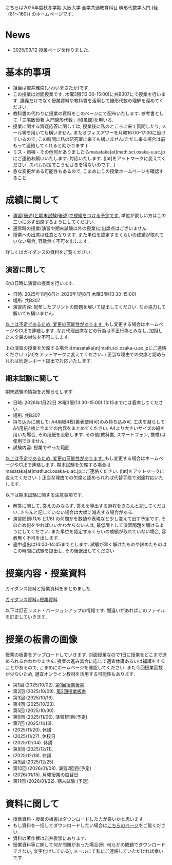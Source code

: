 

 こちらは2025年度秋冬学期 大阪大学 全学共通教育科目 線形代数学入門 (経（81〜160）) のホームページです.
 
# News

- 2025/09/12 授業ページを作りました.

<!--
- 2024/1/28 試験の解答をあげました.
- 2024/1/14 演習2回目の解答をあげました. 
- 2024/11/19 演習1回目の解答をあげました. 
- 2024/10/22 資料の一部を訂正いたしました. 
- 2024/09/04 授業ページを作りました.
-->

# 基本的事項

- 担当は岩井雅崇(いわいまさたか)です.
- この授業は対面授業です. 木曜3限(13:30-15:00)に共B307にて授業を行います. 講義だけでなく授業資料や教科書を活用して線形代数の理解を深めてください.
- 教科書の代わりに授業の資料をこのページにて配布いたします. 参考書として「三宅敏恒著 入門線形代数」(培風館)を⽤いる.
- 授業に関する質疑応答に関しては, 授業後に私のところに来て質問したり, メール等を用いても構いません. またオフィスアワーを月曜16:00-17:00に設けているので, この時間に私の研究室に来ても構いません(ただし来る場合は前もって連絡してくれると助かります.)
- ミス・誤植・その他何かありましたらmasataka[at]math.sci.osaka-u.ac.jpにご連絡お願いいたします. 対応いたします. ([at]をアットマークに変えてください. スパム対策でこうせざるを得ないのです...)
- 急な変更がある可能性もあるので, こまめにこの授業ホームページを確認すること.


# 成績に関して

- <u>演習(後述)と期末試験(後述)で成績をつける予定です.</u> 単位が欲しい方はこの二つに必ず出席するようにしてください. 
- 通常時の授業(演習や期末試験以外の授業)に出席点はございません.
- 授業への出席は任意となります. また単位を認定するくらいの成績が取れていない場合, 容赦無く不可を出します. 

詳しくはガイダンスの資料をご覧ください.

## 演習に関して

次の日時に演習の授業を行います. 
- 日時: 2025年11月6日と 2026年1月8日 木曜3限(13:30-15:00)
- 場所: 共B307
- 演習内容: 配布したプリントの問題を解いて提出してください. なお協力して解いても構いません. 

<u>以上は予定であるため, 変更の可能性があります. </u> もし変更する場合はホームページやCLEで連絡します. 
なお代理出席などの行為は不正行為とみなし, 加担した人全員の単位を不可にします.

上の演習の授業を欠席する場合はmasataka[at]math.sci.osaka-u.ac.jpにご連絡ください. ([at]をアットマークに変えてください. ) 正当な理由での欠席と認められれば別途レポート提出で対応いたします.  

<!--
### 演習1回目(2024/11/19)の問題と解答
- [演習問題1](https://masataka123.github.io/2024_winter_linear_algebra/material/0_演習問題線形代数_1_20241119.pdf)
- [演習問題1の解答と講評](https://masataka123.github.io/2024_winter_linear_algebra/material/0_演習問題線形代数_1_20241119_解答.pdf)

### 演習2回目(2025/1/14)の問題と解答
- [演習問題2](https://masataka123.github.io/2024_winter_linear_algebra/material/0_演習問題線形代数_2_20250114.pdf)
- [演習問題2の解答と講評](https://masataka123.github.io/2024_winter_linear_algebra/material/0_演習問題線形代数_2_20250114_解答.pdf)
-->


## 期末試験に関して

期末試験の情報をお知らせします. 

- 日時: 2026年1月22日 木曜3限(13:30-15:00) 13:15までには着席してください.
- 場所: 共B307
- 持ち込みに関して:  A4用紙4枚(裏表使用可)のみ持ち込み可. 工夫を凝らしてA4用紙4枚に今までの内容をまとめてください. A4より大きいサイズの紙を用いた場合, その用紙を没収します. その他(教科書, スマートフォン, 携帯)は使用できません.
- 試験内容: 授業でやった範囲 

<u>以上は予定であるため, 変更の可能性があります. </u> もし変更する場合はホームページやCLEで連絡します. 
期末試験を欠席する場合はmasataka[at]math.sci.osaka-u.ac.jpにご連絡ください. ([at]をアットマークに変えてください. ) 正当な理由での欠席と認められれば代替手段で別途対応いたします.  

以下は期末試験に関する注意事項です.
- 解答に関して, 答えのみならず, 答えを導出する過程をきちんと記してください. きちんと記していない場合は大幅に減点する場合がある.
- 演習問題(11/6 と1/8) の何問かを数値や表現など少し変えて出す予定です. そのため何をやればいいかわからない人は, 最低限として演習問題を解けるようにしてください. また単位を認定するくらいの成績が取れていない場合, 容赦無く不可を出します.
- 途中退出は14:00-14:45までとします. 試験が早く解けたものや諦めたものはこの時間に試験を提出し, その後退出してください.

<!--
- 問題は全部で7 問です. 第1-4 問は基本的な問題, 第5-7 問は応用問題です. そして満点は100 点とは限りません. また全て解けることを想定していません.

(資料1章「行列の基礎」から6章「連立一次方程式の行基本変形による解き方」まで)

### 期末試験の問題と解答
- [期末試験](https://masataka123.github.io/2024_winter_linear_algebra/material/0_期末試験_20250121.pdf)
- [期末試験の解答](https://masataka123.github.io/2024_winter_linear_algebra/material/0_期末試験_20250121_解答.pdf)



- 期末試験には「普通の問題」と「おまけの問題」があります. 普通の問題はしっかり勉強すれば解ける問題です. おまけの問題は解けることを想定していない問題です. 面白いので出しました.  
## 期末試験の解答と講評

期末試験の採点を確定させました. 期末試験の問題と解答はこちらです.

- [期末試験問題](https://masataka123.github.io/2023_winter_linearalgebra/material/0_期末試験_20240125.pdf) 
- [期末試験解答](https://masataka123.github.io/2023_winter_linearalgebra/material/0_期末試験_20240125解答.pdf)

採点の講評は以下の通りです.

- 平均点76.3点です. 全体的によくできていました. 個人的には「行列の対角化」と「掃き出し法による連立一次方程式の解き方」ができていれば線形代数に関しては大丈夫だと思います. 
- 問題1-4に関しては演習問題とほぼ同じです. 問題2で「対角化できない」と答えた人や, 問題4で「解が存在しない」と答えた人が意外にもいました. 私はそこまで性格が悪い人間ではございません. ですのでこういった問題では大抵の場合は"対角化できる"し, "解は存在"します. 
- 問題2の対角化で固有値1の固有ベクトルを(0,0)としている人が多かったです. 固有ベクトルは(0,0)で取ってはダメです.
- 問題5の正答率が高くて驚きました. このような問題は数学科の大学院の試験で出るので, 皆さんはそれくらい理解していると言えます. 
- 問題6はdetの性質に気付けば計算不要でできる問題です. 
- おまけ問題の出典は[とっておきの数学パズル](https://www.amazon.co.jp/とっておきの数学パズル-ピーター-ウィンクラー/dp/4535786399)という本からです. この問題は解けなくても大丈夫です. (多分数学者でも解けない人は多くいると思います. ) 3人くらいがいい解答をしてました. 

-->

<!--

正当な理由に関しては[履修の手引](https://www.celas.osaka-u.ac.jp/wp-content/uploads/uncategorised/2023_手引き.pdf) 24ページの「７．学生の諸手続について」に準じます. 
## 期末試験の内容

期末試験とその解答はこちらです. 

[期末試験](https://github.com/masataka123/2022_winter_int/blob/master/material/0_期末試験.pdf)
[期末試験の解答例](https://github.com/masataka123/2022_winter_int/blob/master/material/0_期末試験解答.pdf)

期末試験をもとに皆様の成績を確定しました. 

## 期末試験の情報
期末試験で成績をつける予定です. 期末試験の情報は次のとおりです.
1. 期末試験の日時は2023年2月7日(火)2限(10:30-12:00)です. 試験開始5分前には着席しておいてください.
2. 期末試験の場所は豊中総合学館302です. 
3. 教科書・ノート等の持ち込みはできません. スマートフォン・携帯も使用できません.

試験の内容は次のとおりです. 
- 重積分の計算問題(2次元). 「第5回授業の重積分2 -累次積分」「第6回授業の重積分3 -重積分の変数変換公式-」の内容.
- 重積分の計算問題(3次元). 「第7回授業の重積分4 -3次元の積分と体積-」の内容.
- 広義積分. 「第8回授業の広義積分1-広義積分の定義とガウス積分-」の内容.

これらの内容が期末試験のメインとなります. これらの内容で100点程度を考えております. 
またおまけの問題は「第4回授業の重積分1 -重積分の定義-」と「第2回授業の一変数の積分1 -微分積分学の基本定理-」を考えております.これは解けることを想定していない問題です. 10点くらいを考えております. 

以下110点(ぐらい)で出来に応じて何か修正をします. 基本的な計算問題を解けていれば不可になることはありません. 逆を返すと「この計算問題は間違えるはずがない」という問題に関してありえない解答をしていれば, 不可になります.

# 中間レポートについて
- 中間レポートの採点は終了しました. 正答率92%でした, 大変よくできていました.
- 中間レポートの解答はこちらです. [中間レポートの解答例](https://github.com/masataka123/2022_summer_LA/blob/main/material/0_中間レポート_2022s_解答.pdf)
- 中間レポートをプログラミングを用いて解いてみました. その解答例はこちらです. [中間レポートのプログラミング例](https://github.com/masataka123/2022_summer_LA/blob/main/material/0_midterm_report_2022s.ipynb)
- 中間レポートの問題のリンクはこちらです. [中間レポートの問題](https://github.com/masataka123/2022_summer_LA/blob/main/material/0_中間レポート_2022s.pdf) 
[授業資料](https://github.com/masataka123/2022_winter_int/blob/main/material/0_授業資料.pdf)

-->


# 授業内容・授業資料

ガイダンス資料と授業資料をまとめました. 

[ガイダンス資料+授業資料](https://masataka123.github.io/2025_winter_linear_algebra/material/0_線形代数_2025.pdf)

以下は訂正リスト・バージョンアップの情報です. 間違いがあればこのファイルを訂正していきます. 

<!--
- 2024/10/22 定義58の基底の定義を間違えておりました. 正しくは"u1u2がR2で一次独立ならば基底"です. 
-->

# 授業の板書の画像
授業の板書をアップロードしていきます.  対面授業なので1日に授業をどこまで進められるかわかりません. 授業の進み具合に応じて適宜休講あるいは補講をすることがあるので, こまめにホームページを確認してください. 
また今回授業回数が少ないため, 適宜オンライン教材を活用する可能性もあります. 

- 第1回 (2025/10/02). [第1回授業板書](https://masataka123.github.io/2025_winter_linear_algebra/material/1_授業板書.pdf)
- 第2回 (2025/10/09). [第2回授業板書](https://masataka123.github.io/2025_winter_linear_algebra/material/2_授業板書.pdf)
- 第3回 (2025/10/16). 
- 第4回 (2025/10/23). 
- 第5回 (2025/10/30). 
- 第6回 (2025/11/06). 演習1回目(予定)
- 第7回 (2025/11/13). 
- (2025/11/20). 休講
- (2025/11/27). 休校日
- (2025/12/04). 休講
- 第8回 (2025/12/11). 
- (2025/12/18). 休講
- 第9回 (2025/12/25). 
- 第10回 (2026/01/08). 演習2回目(予定)
- (2026/01/15). 月曜授業の振替日 
- 第11回 (2026/01/22). 期末試験 (予定)

<!--
- (2026/01/29). 休講
- 第13回 (2026/02/05). 期末試験(予定)

- 第1回 (2023/10/05). [第1回授業板書](https://masataka123.github.io/2024_winter_linear_algebra/material/1_授業板書.pdf)
-->

# 資料に関して

- 授業資料・授業の板書はダウンロードした方が良いかと思います.
- もし資料を一括してダウンロードしたい場合は[こちらのページ](https://github.com/masataka123/2024_winter_linear_algebra/tree/master/material)をご覧ください.
- 資料の著作権は岩井雅崇にあります. 
- 授業資料等に関して何か問題があった場合(例: 何らかの問題でダウンロードできない, 文字化けしている), メールにて私にご連絡していただければ幸いです.

<!--
# その他 
(2020/11/16 時点) 
 ~~のホームページ上で授業資料を見ると日本語が表示されない現象が見られます. 
おそらくgithubの方に問題があるようで, 現状で打つ手はありません. (twitterで調べてみると, 同様の現象があって困っている人がいました. slideshareでも同様の問題が生じていたこともあり, それと同じらしいです. 文字コードによる問題?)
もし何か改善策を知っている方は, メールにてご連絡していただければ幸いです.~~

# 成績の付け方の補足. 
中間レポートと期末レポートでつける予定ですが, 一応上の人にまだ確認中です.
おそらく大丈夫ですが, 急な変更もございますので, このホームページで最新情報を確認して下さい.
他にも上の人からの要請等あった場合は変更がある可能性があるので, こまめに最新情報を確認して下さい.
-->

